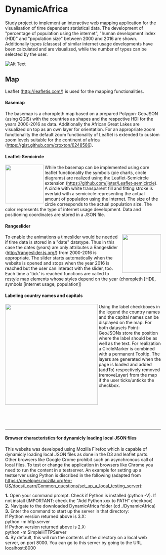 # DynamicAfrica
Study project to implement an interactive web mapping application for the visualisation of time dependent statistical data. The development of "percentage of population using the internet", "human development index (HDI)" and "population size" between 2000 and 2016 are shown. Additionally types (classes) of similar internet usage developments have been calculated and are visualized, while the number of types can be selected by the user.   

![Alt Text](https://github.com/lukasalexanderweber/DynamicAfrica/blob/master/gif/html.gif)

## Map

Leaflet (http://leafletjs.com/) is used for the mapping functionalities.

#### Basemap

The basemap is a choropleth map based on a prepared Polygon-GeoJSON (using QGIS) with the countries as shapes and the respective HDI for the years 2000-2016 as data. Additionally the African Great Lakes are visualized on top as an own layer for orientation. For an appropriate zoom functionality the default zoom functionality of Leaflet is extended to custom zoom levels suitable for the continent of africa (https://gist.github.com/croxton/6248586). 

#### Leaflet-Semicircle

<img align="left" width="125" height="125" src="https://github.com/lukasalexanderweber/DynamicAfrica/blob/master/gif/semiC.gif">While the basemap can be implemented using core leaflet functionality the symbols (pie charts, circle diagrams) are realized using the Leaflet-Semicircle extension (https://github.com/jieter/Leaflet-semicircle). A circle with white transparent fill and fitting stroke is overlaid with a semicircle representing the actual amount of population using the internet. The size of the circle corresponds to the actual population size. The color represents the type of internet usage development. Data and positioning coordinates are stored in a JSON file.

#### Rangeslider

<img align="right" width="125" height="125" src="https://github.com/lukasalexanderweber/DynamicAfrica/blob/master/gif/slider.gif">To enable the animations a timeslider would be needed if time data is stored in a "date" datatype. Thus in this case the dates (years) are only attributes a Rangeslider (http://rangeslider.js.org/) from 2000-2016 is appropriate. The slider starts automatically when the website is opened and stops when the year 2016 is reached but the user can interact with the slider, too. Each time a 'tick' is reached functions are called to restyle map elements whose styles depend on the year (choropleth [HDI], symbols [internet usage, population])   

#### Labeling country names and capitals

<img align="left" width="300" height="326" src="https://github.com/lukasalexanderweber/DynamicAfrica/blob/master/gif/labels.gif">Using the label checkboxes in the legend the country names and the capital names can be displayed on the map. For both datasets Point-GeoJSONs store the position where the label should be as well as the text. For realization a CircleMarker is combined with a permanent Tooltip. The layers are generated when the page is loaded and added (addTo) respectively removed (removeLayer) from the map if the user ticks/unticks the checkbox.
</br></br></br></br></br></br></br></br>

---

#### Browser characteristics for dynamicly loading local JSON files

This website was developed using Mozilla Firefox which is capable of dynamicly loading local JSON files as done in the D3 and leaflet parts. Other browsers like Google Crome prohibit such an asynchronous call of local files. To test or change the application in browsers like Chrome you need to run the content in a testserver. An example for setting up a testserver using Python is discribed in the following (adapted from https://developer.mozilla.org/en-US/docs/Learn/Common_questions/set_up_a_local_testing_server):

  <b>1.</b> Open your command prompt. Check if Python is installed (python -V). If not install (IMPORTANT: check the "Add Python xxx to PATH" checkbox)<br />
  <b>2.</b> Navigate to the downloaded DynamicAfrica folder (cd ./DynamicAfrica)<br />
  <b>3.</b> Enter the command to start up the server in that directory:<br />
  If Python version returned above is 3.X:<br />
  python -m http.server<br />
  If Python version returned above is 2.X:<br />
  python -m SimpleHTTPServer<br />
  <b>4.</b> By default, this will run the contents of the directory on a local web server, on port 8000. You can go to this server by going to the URL localhost:8000

